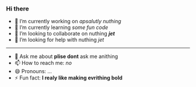 ### Hi there


- 🔭 I’m currently working on *apsalutly nuthing*
- 🌱 I’m currently learning *some fun code*
- 👯 I’m looking to collaborate on nuthing *__jet__*
- 🤔 I’m looking for help with nuthing *jet*
---
- 💬 Ask me about
    **plise dont** ask me anithing
- 📫 How to reach me: _no_
- 😄 Pronouns: ...
- ⚡ Fun fact: **I realy like making evrithing bold**

